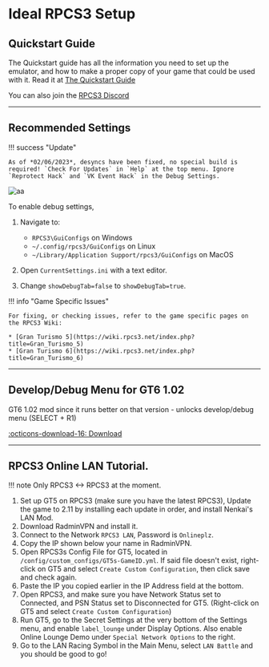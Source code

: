 # Ideal RPCS3 Setup

## Quickstart Guide

The Quickstart guide has all the information you need to set up the emulator, and how to make a proper copy of your game that could be used with it.
Read it at [The Quickstart Guide](https://rpcs3.net/quickstart)

You can also join the [RPCS3 Discord](https://discord.com/invite/Af7H9yp)

---

## Recommended Settings

!!! success "Update"

    As of *02/06/2023*, desyncs have been fixed, no special build is required! `Check For Updates` in `Help` at the top menu. Ignore `Reprotect Hack` and `VK Event Hack` in the Debug Settings.

![aa](../../images/rpcs3_settings.png)

To enable debug settings,

1. Navigate to:
    * `RPCS3\GuiConfigs` on Windows
    * `~/.config/rpcs3/GuiConfigs` on Linux
    * `~/Library/Application Support/rpcs3/GuiConfigs` on MacOS

2. Open `CurrentSettings.ini` with a text editor.
3. Change `showDebugTab=false` to `showDebugTab=true`.

!!! info "Game Specific Issues"

    For fixing, or checking issues, refer to the game specific pages on the RPCS3 Wiki:

    * [Gran Turismo 5](https://wiki.rpcs3.net/index.php?title=Gran_Turismo_5)
    * [Gran Turismo 6](https://wiki.rpcs3.net/index.php?title=Gran_Turismo_6)

---

## Develop/Debug Menu for GT6 1.02

GT6 1.02 mod since it runs better on that version - unlocks develop/debug menu (SELECT + R1)

[:octicons-download-16: Download](GT6_1.02_Develop.zip)

---

## RPCS3 Online LAN Tutorial.

!!! note
    Only RPCS3 <-> RPCS3 at the moment.

1. Set up GT5 on RPCS3 (make sure you have the latest RPCS3), Update the game to 2.11 by installing each update in order, and install Nenkai's LAN Mod.
2. Download RadminVPN and install it.
3. Connect to the Network `RPCS3 LAN`, Password is `Onlineplz`.
4. Copy the IP shown below your name in RadminVPN.
5. Open RPCS3s Config File for GT5, located in `/config/custom_configs/GT5s-GameID.yml`. If said file doesn't exist, right-click on GT5 and select `Create Custom Configuration`, then click save and check again.
6. Paste the IP you copied earlier in the IP Address field at the bottom.
7. Open RPCS3, and make sure you have Network Status set to Connected, and PSN Status set to Disconnected for GT5. (Right-click on GT5 and select `Create Custom Configuration`)
8. Run GT5, go to the Secret Settings at the very bottom of the Settings menu, and enable `label_lounge` under Display Options. Also enable Online Lounge Demo under `Special Network Options` to the right.
9. Go to the LAN Racing Symbol in the Main Menu, select `LAN Battle` and you should be good to go!

